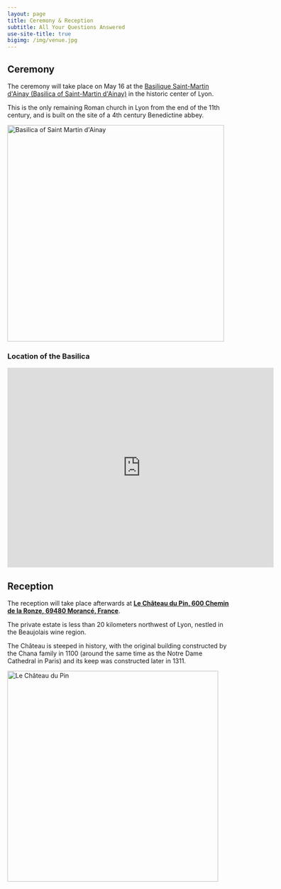 ```yaml
---
layout: page
title: Ceremony & Reception
subtitle: All Your Questions Answered
use-site-title: true
bigimg: /img/venue.jpg
---
```


## Ceremony

The ceremony will take place on May 16 at the [Basilique Saint-Martin d'Ainay (Basilica of Saint-Martin d'Ainay)](https://en.wikipedia.org/wiki/Basilica_of_Saint-Martin_d%27Ainay) in the historic center of Lyon.

This is the only remaining Roman church in Lyon from the end of the 11th century, and is built on the site of a 4th century Benedictine abbey.

<img src="https://upload.wikimedia.org/wikipedia/commons/4/4b/Saint_Martin_Ainay_fa%C3%A7ade.jpg" alt="Basilica of Saint Martin d'Ainay" height="488">

### Location of the Basilica
<iframe src="https://www.google.com/maps/embed?pb=!1m18!1m12!1m3!1d2783.886561863672!2d4.8250986155671365!3d45.75342007910544!2m3!1f0!2f0!3f0!3m2!1i1024!2i768!4f13.1!3m3!1m2!1s0x47f4ebb2b5d5270d%3A0xf020e89514f800a9!2sParoisse%20Catholique%20Saint%20Martin%20d&#39;Ainay!5e0!3m2!1sen!2sde!4v1579960999955!5m2!1sen!2sde" width="600" height="450" frameborder="0" style="border:0;" allowfullscreen=""></iframe>

## Reception

The reception will take place afterwards at [**Le Château du Pin, 600 Chemin de la Ronze, 69480 Morancé, France**](https://www.lechateaudupin.fr/).

The private estate is less than 20 kilometers northwest of Lyon, nestled in the Beaujolais wine region.

The Château is steeped in history, with the original building constructed by the Chana family in 1100 (around the same time as the Notre Dame Cathedral in Paris) and its keep was constructed later in 1311.

<img src="https://www.lechateaudupin.fr/wp-content/uploads/2019/05/IMG_4480-header.jpg" alt="Le Château du Pin" height="475">
